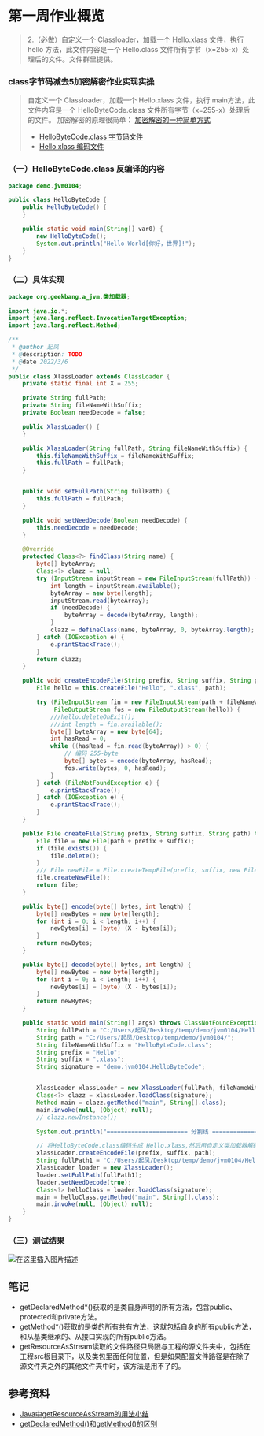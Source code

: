 # 第一周作业概览

>  2.（必做）自定义一个 Classloader，加载一个 Hello.xlass 文件，执行 hello 方法，此文件内容是一个 Hello.class 文件所有字节（x=255-x）处理后的文件。文件群里提供。

### class字节码减去5加密解密作业实现实操

> 自定义一个 Classloader，加载一个 Hello.xlass 文件，执行 main方法，此文件内容是一个 HelloByteCode.class 文件所有字节（x=255-x）处理后的文件。
> 加密解密的原理很简单： [加密解密的一种简单方式](https://blog.csdn.net/LvQiFen/article/details/123211588)
> 
> - [HelloByteCode.class 字节码文件]()
> - [Hello.xlass 编码文件]()

### （一）HelloByteCode.class 反编译的内容

```java
package demo.jvm0104;

public class HelloByteCode {
    public HelloByteCode() {
    }

    public static void main(String[] var0) {
        new HelloByteCode();
        System.out.println("Hello World[你好，世界]!");
    }
}
```

### （二）具体实现

```java
package org.geekbang.a_jvm.类加载器;

import java.io.*;
import java.lang.reflect.InvocationTargetException;
import java.lang.reflect.Method;

/**
 * @author 起凤
 * @description: TODO
 * @date 2022/3/6
 */
public class XlassLoader extends ClassLoader {
    private static final int X = 255;

    private String fullPath;
    private String fileNameWithSuffix;
    private Boolean needDecode = false;

    public XlassLoader() {
    }

    public XlassLoader(String fullPath, String fileNameWithSuffix) {
        this.fileNameWithSuffix = fileNameWithSuffix;
        this.fullPath = fullPath;
    }


    public void setFullPath(String fullPath) {
        this.fullPath = fullPath;
    }

    public void setNeedDecode(Boolean needDecode) {
        this.needDecode = needDecode;
    }

    @Override
    protected Class<?> findClass(String name) {
        byte[] byteArray;
        Class<?> clazz = null;
        try (InputStream inputStream = new FileInputStream(fullPath)) {
            int length = inputStream.available();
            byteArray = new byte[length];
            inputStream.read(byteArray);
            if (needDecode) {
                byteArray = decode(byteArray, length);
            }
            clazz = defineClass(name, byteArray, 0, byteArray.length);
        } catch (IOException e) {
            e.printStackTrace();
        }
        return clazz;
    }

    public void createEncodeFile(String prefix, String suffix, String path) throws IOException {
        File hello = this.createFile("Hello", ".xlass", path);

        try (FileInputStream fin = new FileInputStream(path + fileNameWithSuffix);
             FileOutputStream fos = new FileOutputStream(hello)) {
            ///hello.deleteOnExit();
            ///int length = fin.available();
            byte[] byteArray = new byte[64];
            int hasRead = 0;
            while ((hasRead = fin.read(byteArray)) > 0) {
                // 编码 255-byte
                byte[] bytes = encode(byteArray, hasRead);
                fos.write(bytes, 0, hasRead);
            }
        } catch (FileNotFoundException e) {
            e.printStackTrace();
        } catch (IOException e) {
            e.printStackTrace();
        }
    }

    public File createFile(String prefix, String suffix, String path) throws IOException {
        File file = new File(path + prefix + suffix);
        if (file.exists()) {
            file.delete();
        }
        /// File newFile = File.createTempFile(prefix, suffix, new File(path));// 创建临时文件，前缀+随机数+后缀
        file.createNewFile();
        return file;
    }

    public byte[] encode(byte[] bytes, int length) {
        byte[] newBytes = new byte[length];
        for (int i = 0; i < length; i++) {
            newBytes[i] = (byte) (X - bytes[i]);
        }
        return newBytes;
    }

    public byte[] decode(byte[] bytes, int length) {
        byte[] newBytes = new byte[length];
        for (int i = 0; i < length; i++) {
            newBytes[i] = (byte) (X - bytes[i]);
        }
        return newBytes;
    }

    public static void main(String[] args) throws ClassNotFoundException, InstantiationException, IllegalAccessException, NoSuchMethodException, InvocationTargetException, IOException {
        String fullPath = "C:/Users/起凤/Desktop/temp/demo/jvm0104/HelloByteCode.class";
        String path = "C:/Users/起凤/Desktop/temp/demo/jvm0104/";
        String fileNameWithSuffix = "HelloByteCode.class";
        String prefix = "Hello";
        String suffix = ".xlass";
        String signature = "demo.jvm0104.HelloByteCode";


        XlassLoader xlassLoader = new XlassLoader(fullPath, fileNameWithSuffix);
        Class<?> clazz = xlassLoader.loadClass(signature);
        Method main = clazz.getMethod("main", String[].class);
        main.invoke(null, (Object) null);
        // clazz.newInstance();

        System.out.println("======================= 分割线 ======================");

        // 将HelloByteCode.class编码生成 Hello.xlass,然后用自定义类加载器解码加载执行main方法
        xlassLoader.createEncodeFile(prefix, suffix, path);
        String fullPath1 = "C:/Users/起凤/Desktop/temp/demo/jvm0104/Hello.xlass";
        XlassLoader loader = new XlassLoader();
        loader.setFullPath(fullPath1);
        loader.setNeedDecode(true);
        Class<?> helloClass = loader.loadClass(signature);
        main = helloClass.getMethod("main", String[].class);
        main.invoke(null, (Object) null);
    }
}
```

### （三）测试结果

![在这里插入图片描述](https://img-blog.csdnimg.cn/3242313a590346b5acd8430737d70f72.png)


## 笔记
- getDeclaredMethod*()获取的是类自身声明的所有方法，包含public、protected和private方法。
- getMethod*()获取的是类的所有共有方法，这就包括自身的所有public方法，和从基类继承的、从接口实现的所有public方法。
- getResourceAsStream读取的文件路径只局限与工程的源文件夹中，包括在工程src根目录下，以及类包里面任何位置，但是如果配置文件路径是在除了源文件夹之外的其他文件夹中时，该方法是用不了的。
## 参考资料
- [Java中getResourceAsStream的用法小结](https://developer.aliyun.com/article/43489)
- [getDeclaredMethod()和getMethod()的区别](https://blog.csdn.net/ozwarld/article/details/8277359)
